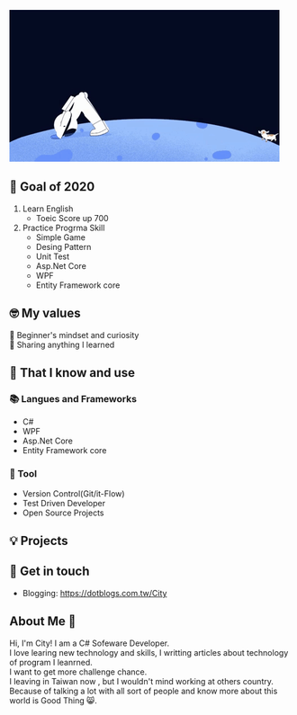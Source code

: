 ![](https://github.com/s0920832252/s0920832252/blob/master/resource/giphy%20(3).gif)

## 🔭 Goal of 2020
1. Learn English
    - Toeic Score up 700
2. Practice Progrma Skill
    - Simple Game
    - Desing Pattern
    - Unit Test
    - Asp.Net Core
    - WPF
    - Entity Framework core 

## 🤓 My values
🍏 Beginner's mindset and curiosity<br>
🙌 Sharing anything I learned<br>

## 🧠 That I know and use
### 📚 Langues and Frameworks
- C#
- WPF
- Asp.Net Core
- Entity Framework core 

### 🔧 Tool
- Version Control(Git/it-Flow)
- Test Driven Developer
- Open Source Projects

## 💡 Projects

## 🔗 Get in touch
- Blogging: https://dotblogs.com.tw/City

## About Me 👋
Hi, I'm City! I am a C# Sofeware Developer. <br>
I love learing new technology and skills, I writting articles about technology of program I leanrned. <br>
I want to get more challenge chance. <br>
I leaving in Taiwan now , but I wouldn't mind working at others country. <br>
Because of talking a lot with all sort of people and know more about this world is Good Thing 😸.<br>

<!--
**s0920832252/s0920832252** is a ✨ _special_ ✨ repository because its `README.md` (this file) appears on your GitHub profile.

Here are some ideas to get you started:

- 🔭 I’m currently working on ...
- 🌱 I’m currently learning ...
- 👯 I’m looking to collaborate on ...
- 🤔 I’m looking for help with ...
- 💬 Ask me about ...
- 📫 How to reach me: ...
- 😄 Pronouns: ...
- ⚡ Fun fact: ...
-->
